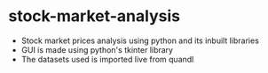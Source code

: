 # stock-market-analysis
- Stock market prices analysis using python and its inbuilt libraries
- GUI is made using python's tkinter library
- The datasets used is imported live from quandl
